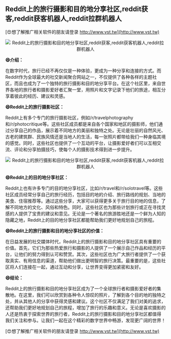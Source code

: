 ## **Reddit上的旅行摄影和目的地分享社区,reddit获客,reddit获客机器人,reddit拉群机器人**

[😍想了解推广相关软件的朋友请登录 http://www.vst.tw](http://www.vst.tw)

 <center><img src="https://vst.tw/MP4/tuiguang/png/7.png" alt="Reddit上的旅行摄影和目的地分享社区,reddit获客,reddit获客机器人,reddit拉群机器人"></center>

**😄介绍：**

在数字时代，旅行已经不再仅仅是一种体验，更成为一种分享和连接的方式。而Reddit作为全球最大的社交新闻聚合网站之一，不仅提供了各种各样的主题社区，而且也成为了一个独特的旅行摄影和目的地分享平台。在这个社区里，来自世界各地的旅行者和摄影爱好者汇聚一堂，用照片和文字记录下他们的旅途，相互分享着彼此的经历、建议和灵感。

**😄Reddit上的旅行摄影社区：**

Reddit上有多个专门的旅行摄影社区，例如/r/travelphotography和/r/photocritique等。这些社区成员都是来自各个国家和地区的摄影师，他们通过分享自己的作品，展示着不同地方的美丽和独特之处。无论是壮丽的自然风光、古老的建筑群、民族风情还是当地人的生活，每一张照片都带给我们一种身临其境的感觉。同时，这些社区也提供了一个互动的平台，让摄影爱好者们可以互相交流、评论和分享拍摄技巧，使每个人的摄影技术得到进一步提升。

 <center><img src="https://vst.tw/MP4/tuiguang/png/8.png" alt="Reddit上的旅行摄影和目的地分享社区,reddit获客,reddit获客机器人,reddit拉群机器人"></center>

**😄Reddit上的目的地分享社区：**

Reddit上也有许多专门的目的地分享社区，比如/r/travel和/r/solotravel等。这些社区成员经常分享自己的旅行经历，包括目的地的介绍、旅行路线的规划、当地的美食、住宿推荐等。通过这些分享，大家可以获得更多关于旅行目的地的信息，了解不同地方的文化、风俗和特色。同时，这些社区也为那些计划旅行或正在寻找灵感的人提供了宝贵的建议和意见。无论是一个著名的旅游胜地还是一个鲜为人知的隐藏之地，Reddit上的目的地分享社区都能帮助我们更好地规划自己的旅程。

**😄Reddit上的旅行摄影和目的地分享社区的价值：**

在日益发展的社交媒体时代，Reddit上的旅行摄影和目的地分享社区具有重要的价值。首先，它们为那些热爱旅行和摄影的人提供了一个展示自己作品和经历的平台，让他们的努力得到认可和赞赏。其次，这些社区也为广大旅行者提供了一个获取真实、有用信息的渠道，帮助他们做出更明智的旅行决策。最重要的是，这些社区将人们连接在一起，通过互动和分享，让世界变得更加紧密和友好。

**😄结论：**

Reddit上的旅行摄影和目的地分享社区成为了一个全球旅行者和摄影爱好者的集散地。在这里，我们可以欣赏到各种令人惊叹的照片，了解到各个目的地的独特之处，并从其他人的分享中获得灵感和建议。这个社区不仅满足了我们对美的追求，还帮助我们更好地规划自己的旅程，增加了旅行的乐趣和意义。无论是喜欢摄影的人还是热衷于探索世界的旅行者，Reddit上的旅行摄影和目的地分享社区都值得我们关注和参与。让我们一起在这个精彩的数字世界中畅游，发现更广阔的世界！

[😍想了解推广相关软件的朋友请登录 http://www.vst.tw](http://www.vst.tw)



